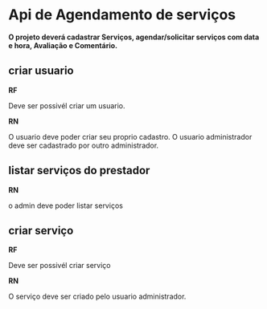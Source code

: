 # Api de Agendamento de serviços

**O projeto deverá cadastrar Serviços, agendar/solicitar serviços com data e hora, Avaliação e Comentário.**




## criar usuario

**RF**

Deve ser possivél criar um usuario.


**RN**

O usuario deve poder criar seu proprio cadastro.
O usuario administrador deve ser cadastrado por outro administrador.



## listar serviços do prestador


**RN** 

o admin deve poder listar serviços





## criar serviço

**RF**

Deve ser possivél criar serviço


**RN**

O serviço deve ser criado pelo usuario administrador.




